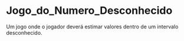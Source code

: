# Jogo_do_Numero_Desconhecido
Um jogo onde o jogador deverá estimar valores dentro de um intervalo desconhecido.
